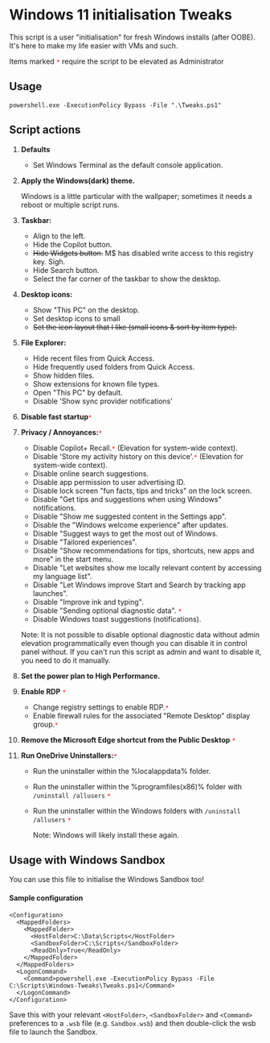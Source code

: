 # Windows 11 initialisation Tweaks
This script is a user "initialisation" for fresh Windows installs (after OOBE). It's here to make my life easier with VMs and such.

Items marked <code style="color : red">*</code> require the script to be elevated as Administrator

## Usage
```
powershell.exe -ExecutionPolicy Bypass -File ".\Tweaks.ps1"
```

## Script actions

1. **Defaults**
    * Set Windows Terminal as the default console application.
    
1. **Apply the Windows(dark) theme.**

    Windows is a little particular with the wallpaper; sometimes it needs a reboot or multiple script runs.

1. **Taskbar:**
    * Align to the left.
    * Hide the Copilot button.
    * ~~Hide Widgets button.~~ M$ has disabled write access to this registry key. Sigh.
    * Hide Search button.
    * Select the far corner of the taskbar to show the desktop.

1. **Desktop icons:**
    * Show "This PC" on the desktop.
    * Set desktop icons to small
    * ~~Set the icon layout that I like (small icons & sort by item type).~~

1. **File Explorer:**
    * Hide recent files from Quick Access.
    * Hide frequently used folders from Quick Access.
    * Show hidden files.
    * Show extensions for known file types.
    * Open "This PC" by default.
    * Disable 'Show sync provider notifications'

1. **Disable fast startup**<code style="color : red">*</code>

1. **Privacy / Annoyances:**<code style="color : red">*</code>
    * Disable Copilot+ Recall.<code style="color : red">*</code> (Elevation for system-wide context).
    * Disable 'Store my activity history on this device'.<code style="color : red">*</code> (Elevation for system-wide context).
    * Disable online search suggestions.
    * Disable app permission to user advertising ID.
    * Disable lock screen "fun facts, tips and tricks" on the lock screen.
    * Disable "Get tips and suggestions when using Windows" notifications.
    * Disable "Show me suggested content in the Settings app".
    * Disable the "Windows welcome experience" after updates.
    * Disable "Suggest ways to get the most out of Windows.
    * Disable "Tailored experiences".
    * Disable "Show recommendations for tips, shortcuts, new apps and more" in the start menu.
    * Disable "Let websites show me locally relevant content by accessing my language list".
    * Disable "Let Windows improve Start and Search by tracking app launches".
    * Disable "Improve ink and typing".
    * Disable "Sending optional diagnostic data". <code style="color : red">*</code>
    * Disable Windows toast suggestions (notifications).

    Note: It is not possible to disable optional diagnostic data without admin elevation programmatically even though you can disable it in control panel without. If you can't run this script as admin and want to disable it, you need to do it manually.

1. **Set the power plan to High Performance.**

1. **Enable RDP** <code style="color : red">*</code>
    * Change registry settings to enable RDP.<code style="color : red">*</code>
    * Enable firewall rules for the associated "Remote Desktop" display group.<code style="color : red">*</code>

1. **Remove the Microsoft Edge shortcut from the Public Desktop** <code style="color : red">*</code>

1. **Run OneDrive Uninstallers:**<code style="color : red">*</code>
    * Run the uninstaller within the %localappdata% folder.
    * Run the uninstaller within the %programfiles(x86)% folder with `/uninstall /allusers` <code style="color : red">*</code>
    * Run the uninstaller within the Windows folders with `/uninstall /allusers` <code style="color : red">*</code>

      Note: Windows will likely install these again.

## Usage with Windows Sandbox
You can use this file to initialise the Windows Sandbox too!

#### Sample  configuration

```wsb
<Configuration>
  <MappedFolders>
    <MappedFolder>
      <HostFolder>C:\Data\Scripts</HostFolder>
      <SandboxFolder>C:\Scripts</SandboxFolder>
      <ReadOnly>True</ReadOnly>
    </MappedFolder>
  </MappedFolders>
  <LogonCommand>
    <Command>powershell.exe -ExecutionPolicy Bypass -File C:\Scripts\Windows-Tweaks\Tweaks.ps1</Command>
  </LogonCommand>
</Configuration>
```
Save this with your relevant `<HostFolder>`, `<SandboxFolder>` and `<Command>` preferences to a `.wsb` file (e.g. `Sandbox.wsb`) and then double-click the wsb file to launch the Sandbox.
